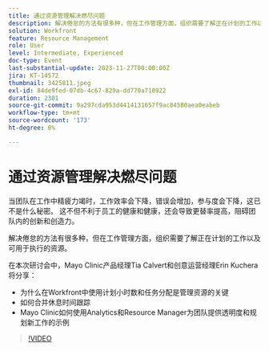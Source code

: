 ```yaml
---
title: 通过资源管理解决燃尽问题
description: 解决倦怠的方法有很多种，但在工作管理方面，组织需要了解正在计划的工作以及可用于执行的资源。
solution: Workfront
feature: Resource Management
role: User
level: Intermediate, Experienced
doc-type: Event
last-substantial-update: 2023-11-27T00:00:00Z
jira: KT-14572
thumbnail: 3425811.jpeg
exl-id: 84de9fed-07db-4c67-829a-dd770a710922
duration: 2301
source-git-commit: 9a297cda953d4414131657f9ac84580aea0eabeb
workflow-type: tm+mt
source-wordcount: '173'
ht-degree: 0%

---
```


# 通过资源管理解决燃尽问题

当团队在工作中精疲力竭时，工作效率会下降，错误会增加，参与度会下降，这已不是什么秘密。 这不但不利于员工的健康和健康，还会导致更替率提高，阻碍团队内的创新和创造力。

解决倦怠的方法有很多种，但在工作管理方面，组织需要了解正在计划的工作以及可用于执行的资源。

在本次研讨会中，Mayo Clinic产品经理Tia Calvert和创意运营经理Erin Kuchera将分享：

* 为什么在Workfront中使用计划小时数和任务分配是管理资源的关键
* 如何合并休息时间跟踪
* Mayo Clinic如何使用Analytics和Resource Manager为团队提供透明度和规划新工作的示例

>[!VIDEO](https://video.tv.adobe.com/v/3425811/?learn=on)
